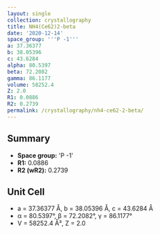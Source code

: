 ```yaml
---
layout: single
collection: crystallography
title: NH4(Ce62)2-beta
date: '2020-12-14'
space_group: '''P -1'''
a: 37.36377
b: 38.05396
c: 43.6284
alpha: 80.5397
beta: 72.2082
gamma: 86.1177
volume: 58252.4
Z: 2.0
R1: 0.0886
R2: 0.2739
permalink: /crystallography/nh4-ce62-2-beta/
---
```


## Summary

- **Space group:** 'P -1'
- **R1:** 0.0886
- **R2 (wR2):** 0.2739

## Unit Cell
- a = 37.36377 Å, b = 38.05396 Å, c = 43.6284 Å
- α = 80.5397°, β = 72.2082°, γ = 86.1177°
- V = 58252.4 Å³, Z = 2.0
